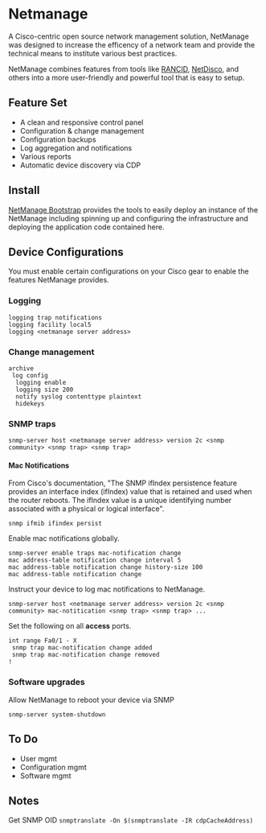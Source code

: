 # Netmanage

A Cisco-centric open source network management solution, NetManage was designed to increase the efficency of a network team and provide the technical means to institute various best practices.

NetManage combines features from tools like [RANCID](http://www.shrubbery.net/rancid/), [NetDisco](http://www.netdisco.org/), and others into a more user-friendly and powerful tool that is easy to setup.

## Feature Set

* A clean and responsive control panel
* Configuration & change management
* Configuration backups
* Log aggregation and notifications
* Various reports
* Automatic device discovery via CDP

## Install

[NetManage Bootstrap](https://github.com/JCotton1123/netmanage-bootstrap) provides the tools to easily deploy an instance of the NetManage including spinning up and configuring the infrastructure and deploying the application code contained here.

## Device Configurations

You must enable certain configurations on your Cisco gear to enable the features NetManage provides.

### Logging

```
logging trap notifications
logging facility local5
logging <netmanage server address>
```

### Change management

```
archive
 log config
  logging enable
  logging size 200
  notify syslog contenttype plaintext
  hidekeys
```

### SNMP traps

```
snmp-server host <netmanage server address> version 2c <snmp community> <snmp trap> <snmp trap>
```

#### Mac Notifications

From Cisco's documentation, "The SNMP ifIndex persistence feature provides an interface index (ifIndex) value that is retained and used when the router reboots. The ifIndex value is a unique identifying number associated with a physical or logical interface".

```
snmp ifmib ifindex persist
```

Enable mac notifications globally.

```
snmp-server enable traps mac-notification change
mac address-table notification change interval 5
mac address-table notification change history-size 100
mac address-table notification change
```

Instruct your device to log mac notifications to NetManage.

```
snmp-server host <netmanage server address> version 2c <snmp community> mac-notitication <snmp trap> <snmp trap> ...
```

Set the following on all **access** ports.

```
int range Fa0/1 - X
 snmp trap mac-notification change added
 snmp trap mac-notification change removed
!
```

### Software upgrades

Allow NetManage to reboot your device via SNMP

```
snmp-server system-shutdown
```

## To Do

* User mgmt
* Configuration mgmt
* Software mgmt

## Notes

Get SNMP OID
`snmptranslate -On $(snmptranslate -IR cdpCacheAddress)`
